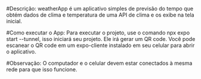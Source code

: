 #Descrição:
weatherApp é um aplicativo simples de previsão do tempo que obtém dados de clima e temperatura 
de uma API de clima e os exibe na tela inicial.

#Como executar o App:
Para executar o projeto, use o comando npx expo start --tunnel, isso iniciará seu projeto. Ele irá gerar 
um QR code. Você pode escanear o QR code em um expo-cliente instalado em seu celular para abrir o aplicativo.

#Observação: 
O computador e o celular devem estar conectados à mesma rede para que isso funcione.
